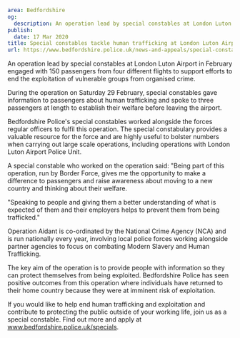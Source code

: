```yaml
area: Bedfordshire
og:
  description: An operation lead by special constables at London Luton Airport in February engaged with 150 passengers from four different flights to support efforts to end the exploitation of vulnerable groups from organised crime.
publish:
  date: 17 Mar 2020
title: Special constables tackle human trafficking at London Luton Airport
url: https://www.bedfordshire.police.uk/news-and-appeals/special-constables-luton-airport-mar20
```

An operation lead by special constables at London Luton Airport in February engaged with 150 passengers from four different flights to support efforts to end the exploitation of vulnerable groups from organised crime.

During the operation on Saturday 29 February, special constables gave information to passengers about human trafficking and spoke to three passengers at length to establish their welfare before leaving the airport.

Bedfordshire Police's special constables worked alongside the forces regular officers to fulfil this operation. The special constabulary provides a valuable resource for the force and are highly useful to bolster numbers when carrying out large scale operations, including operations with London Luton Airport Police Unit.

A special constable who worked on the operation said: "Being part of this operation, run by Border Force, gives me the opportunity to make a difference to passengers and raise awareness about moving to a new country and thinking about their welfare.

"Speaking to people and giving them a better understanding of what is expected of them and their employers helps to prevent them from being trafficked."

Operation Aidant is co-ordinated by the National Crime Agency (NCA) and is run nationally every year, involving local police forces working alongside partner agencies to focus on combating Modern Slavery and Human Trafficking.

The key aim of the operation is to provide people with information so they can protect themselves from being exploited. Bedfordshire Police has seen positive outcomes from this operation where individuals have returned to their home country because they were at imminent risk of exploitation.

If you would like to help end human trafficking and exploitation and contribute to protecting the public outside of your working life, join us as a special constable. Find out more and apply at www.bedfordshire.police.uk/specials.
